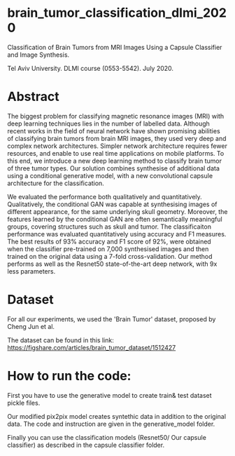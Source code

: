 # brain_tumor_classification_dlmi_2020
Classification of Brain Tumors from MRI Images Using a Capsule Classifier and Image Synthesis.

Tel Aviv University. DLMI course (0553-5542).  July 2020.

# Abstract
The biggest problem for classifying magnetic resonance images (MRI) with deep learning techniques lies in the number of labelled data. 
Although recent works in the field of neural network have shown promising abilities of classifying brain tumors from brain MRI images, 
they used very deep and complex network architectures. 
Simpler network architecture requires fewer resources, and enable to use real time applications on mobile platforms. 
To this end, we introduce a new deep learning method to classify brain tumor of three tumor types. 
Our solution combines synthesise of additional data using a conditional generative model, with a new convolutional capsule architecture for the classification.

We evaluated the performance both qualitatively and quantitatively. 
Qualitatively, the conditional GAN was capable at synthesising images of different appearance, for the same underlying skull geometry. 
Moreover,  the features learned by the conditional GAN are often semantically meaningful groups, covering structures such as skull and tumor. 
The classificaiton performance was evaluated quantitatively using accuracy and F1 measures. 
The best results of 93\% accuracy and F1 score of 92\%, were obtained when the classifier pre-trained 
on 7,000 synthesised images and then trained on the original data using a 7-fold cross-validation. 
Our method performs as well as the Resnet50 state-of-the-art deep network, with 9x less parameters.

# Dataset
For all our experiments, we used the 'Brain Tumor' dataset, proposed by Cheng Jun et al.

The dataset can be found in this link: https://figshare.com/articles/brain_tumor_dataset/1512427

# How to run the code:

First you have to use the generative model to create train& test dataset pickle files.

Our modified pix2pix model creates syntethic data in addition to the original data. The code and instruction are given in the generative_model folder.

Finally you can use the classification models (Resnet50/ Our capsule classifier) as described in the capsule classifier folder.
